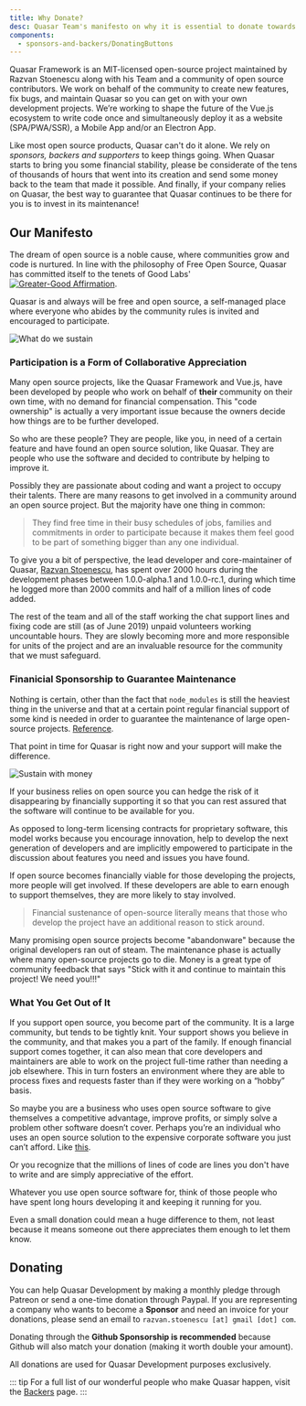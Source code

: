 ```yaml
---
title: Why Donate?
desc: Quasar Team's manifesto on why it is essential to donate towards the development of the framework.
components:
  - sponsors-and-backers/DonatingButtons
---
```


Quasar Framework is an MIT-licensed open-source project maintained by Razvan Stoenescu along with his Team and a community of open source contributors. We work on behalf of the community to create new features, fix bugs, and maintain Quasar so you can get on with your own development projects. We’re working to shape the future of the Vue.js ecosystem to write code once and simultaneously deploy it as a website (SPA/PWA/SSR), a Mobile App and/or an Electron App.

Like most open source products, Quasar can't do it alone. We rely on *sponsors, backers and supporters* to keep things going. When Quasar starts to bring you some financial stability, please be considerate of the tens of thousands of hours that went into its creation and send some money back to the team that made it possible. And finally, if your company relies on Quasar, the best way to guarantee that Quasar continues to be there for you is to invest in its maintenance!

## Our Manifesto

The dream of open source is a noble cause, where communities grow and code is nurtured. In line with the philosophy of Free Open Source, Quasar has committed itself to the tenets of Good Labs' [![Greater-Good Affirmation](https://good-labs.github.io/greater-good-affirmation/assets/images/badge.svg)](https://good-labs.github.io/greater-good-affirmation).

Quasar is and always will be free and open source, a self-managed place where everyone who abides by the community rules is invited and encouraged to participate.

![What do we sustain](https://cdn.quasar.dev/img/what-do-we-sustain.png)

### Participation is a Form of Collaborative Appreciation

Many open source projects, like the Quasar Framework and Vue.js, have been developed by people who work on behalf of **their** community on their own time, with no demand for financial compensation. This "code ownership" is actually a very important issue because the owners decide how things are to be further developed.

So who are these people? They are people, like you, in need of a certain feature and have found an open source solution, like Quasar. They are people who use the software and decided to contribute by helping to improve it.

Possibly they are passionate about coding and want a project to occupy their talents. There are many reasons to get involved in a community around an open source project. But the majority have one thing in common:

> They find free time in their busy schedules of jobs, families and commitments in order to participate because it makes them feel good to be part of something bigger than any one individual.

To give you a bit of perspective, the lead developer and core-maintainer of Quasar, [Razvan Stoenescu](https://github.com/rstoenescu), has spent over 2000 hours during the development phases between 1.0.0-alpha.1 and 1.0.0-rc.1, during which time he logged more than 2000 commits and half of a million lines of code added.

The rest of the team and all of the staff working the chat support lines and fixing code are still (as of June 2019) unpaid volunteers working uncountable hours. They are slowly becoming more and more responsible for units of the project and are an invaluable resource for the community that we must safeguard.


### Finanicial Sponsorship to Guarantee Maintenance
Nothing is certain, other than the fact that `node_modules` is still the heaviest thing in the universe and that at a certain point regular financial support of some kind is needed in order to guarantee the maintenance of large open-source projects. [Reference](https://github.com/sfosc/sfosc/issues/65#issuecomment-491770533).

That point in time for Quasar is right now and your support will make the difference.

![Sustain with money](https://cdn.quasar.dev/img/sustain-people-code.png)

If your business relies on open source you can hedge the risk of it disappearing by financially supporting it so that you can rest assured that the software will continue to be available for you.

As opposed to long-term licensing contracts for proprietary software, this model works because you encourage innovation, help to develop the next generation of developers and are implicitly empowered to participate in the discussion about features you need and issues you have found.

If open source becomes financially viable for those developing the projects, more people will get involved. If these developers are able to earn enough to support themselves, they are more likely to stay involved.

> Financial sustenance of open-source literally means that those who develop the project have an additional reason to stick around.

Many promising open source projects become "abandonware" because the original developers ran out of steam. The maintenance phase is actually where many open-source projects go to die. Money is a great type of community feedback that says "Stick with it and continue to maintain this project! We need you!!!"


### What You Get Out of It
If you support open source, you become part of the community. It is a large community, but tends to be tightly knit. Your support shows you believe in the community, and that makes you a part of the family. If enough financial support comes together, it can also mean that core developers and maintainers are able to work on the project full-time rather than needing a job elsewhere. This in turn fosters an environment where they are able to process fixes and requests faster than if they were working on a “hobby” basis.

So maybe you are a business who uses open source software to give themselves a competitive advantage, improve profits, or simply solve a problem other software doesn’t cover. Perhaps you’re an individual who uses an open source solution to the expensive corporate software you just can’t afford. Like [this](https://quasarframework.github.io/quasar-ui-qcalendar/docs).

Or you recognize that the millions of lines of code are lines you don't have to write and are simply appreciative of the effort.

Whatever you use open source software for, think of those people who have spent long hours developing it and keeping it running for you.

Even a small donation could mean a huge difference to them, not least because it means someone out there appreciates them enough to let them know.

## Donating
You can help Quasar Development by making a monthly pledge through Patreon or send a one-time donation through Paypal. If you are representing a company who wants to become a **Sponsor** and need an invoice for your donations, please send an email to `razvan.stoenescu [at] gmail [dot] com`.

Donating through the **Github Sponsorship is recommended** because Github will also match your donation (making it worth double your amount).

<donating-buttons />

All donations are used for Quasar Development purposes exclusively.

::: tip
For a full list of our wonderful people who make Quasar happen, visit the [Backers](https://github.com/quasarframework/quasar/blob/dev/backers.md) page.
:::
